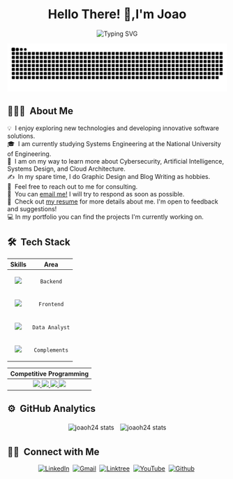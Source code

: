 [resume]: https://drive.google.com/file/d/1NEkxDTeBsObyO-9sD8aZICAiPeKaohaf/view?usp=sharing
[linkedin]: https://www.linkedin.com/in/joaoh24/
[email]: joao.huaman.f@gmail.com

<link rel="stylesheet" href="styles.css" />
<link rel="preconnect" href="https://fonts.googleapis.com" />
<link rel="preconnect" href="https://fonts.gstatic.com" crossorigin />
<link
  href="https://fonts.googleapis.com/css2?family=Montserrat:ital,wght@0,100..900;1,100..900&display=swap"
  rel="stylesheet"
/>

<h1 class="salute" align="center">Hello There! 👋,I'm Joao</h1>

<p align="center">
  <img 
    src="https://readme-typing-svg.demolab.com?font=&weight=500&color=FFFFFF&size=28&letterSpacing=-.5&pause=1000&center=true&random=true&width=750&lines=Systems+Engineering+Student;Data+Analysis+Enthusiast;Backend+Software+Developer" 
    alt="Typing SVG"  />
</p>

<div align="center">
  <picture>
    <source media="(prefers-color-scheme: dark)" srcset="https://raw.githubusercontent.com/autergame/platane/output/github-contribution-grid-snake-dark.svg">
    <source media="(prefers-color-scheme: light)" srcset="https://raw.githubusercontent.com/autergame/platane/output/github-contribution-grid-snake.svg">
    <img src="https://raw.githubusercontent.com/platane/snk/output/github-contribution-grid-snake-dark.svg">
  </picture>
</div>

## 👨🏻‍💻 &nbsp;About Me

💡 &nbsp;I enjoy exploring new technologies and developing innovative software solutions.\
🎓 &nbsp;I am currently studying Systems Engineering at the National University of Engineering.\
🌱 &nbsp;I am on my way to learn more about Cybersecurity, Artificial Intelligence, Systems Design, and Cloud Architecture.\
✍️ &nbsp;In my spare time, I do Graphic Design and Blog Writing as hobbies.\
💬 &nbsp;Feel free to reach out to me for consulting.\
📝 &nbsp;You can [email me!][email] I will try to respond as soon as possible.\
📄 &nbsp;Check out [my resume][resume] for more details about me. I'm open to feedback and suggestions!\
💻&nbsp;In my portfolio you can find the projects I'm currently working on.

<!--
💻 I'm a backend developer and a machine learning developer
📚 I have a BSc in Computer Science from Cadi Ayyad University in Morocco
📝 I have a keen interest in data science and artificial intelligence
🔭 I work in deep learning and machine learning
🌱 Learning about computer vision and machine learning
🌟 Main languages: Python, Java
🚩 Interested in developing full stack machine learning applications
-->

## 🛠 &nbsp;Tech Stack

| Skills | Area |
| :--: | :--: |
| <p align="center"> <a href="#"> <img height=64px  src="https://skillicons.dev/icons?i=java,kotlin,spring,mysql,postgres,postman,docker,kubernetes,graphql,linux&perline=5" /></a></p> | `Backend` |
| <p align="center"> <a href="#"> <img height=29px  src="https://skillicons.dev/icons?i=angular,bootstrap,sass,figma" /></a></p> | `Frontend` |
| <p align="center"> <a href="#"> <img height=29px  src="https://skillicons.dev/icons?i=py,anaconda,selenium,sqlite" /></a></p> | `Data Analyst` |
| <p align="center"> <a href="#"> <img height=29px  src="https://skillicons.dev/icons?i=latex,git,bash,powershell" /></a></p> | `Complements` |

| Competitive Programming |
| :---------------------: |
|<a href="#"> <img height=25px  src="https://raw.githubusercontent.com/rahuldkjain/github-profile-readme-generator/master/src/images/icons/Social/hackerrank.svg"/></a><a href="#"> <img height=25px  src="https://raw.githubusercontent.com/rahuldkjain/github-profile-readme-generator/master/src/images/icons/Social/codeforces.svg"/></a><a href="#"> <img height=25px  src="https://raw.githubusercontent.com/rahuldkjain/github-profile-readme-generator/master/src/images/icons/Social/leet-code.svg"/></a><a href="#"> <img height=20px  src="https://raw.githubusercontent.com/rahuldkjain/github-profile-readme-generator/master/src/images/icons/Social/geeks-for-geeks.svg"/></a>|

## ⚙️ &nbsp;GitHub Analytics

<div align="center">
  <img style="margin:1%" width=32% src="https://github-readme-stats.vercel.app/api?username=joaoh24&show_icons=true&theme=dark&bg_color=0D1117"
  alt="joaoh24 stats"/>
  <img style="margin:1%" width=32% src="https://github-readme-stats-eight-theta.vercel.app/api/top-langs/?username=joaoh24&layout=compact&langs_count=8&theme=dark&bg_color=0D1117"
  alt="joaoh24 stats"/>
</div>


## 🤝🏻 &nbsp;Connect with Me

<div align="center">
  <a href="https://www.linkedin.com/in/joaoH24/"><img src="https://img.shields.io/badge/linkedin-%230077B5.svg?&style=for-the-badge&logo=linkedin&logoColor=white" alt="LinkedIn" /></a>&nbsp;
  <a href="mailto:joao.huaman.f@gmail.com?subject=Hi Francis!"><img src="https://img.shields.io/badge/gmail-%23D14836.svg?&style=for-the-badge&logo=gmail&logoColor=white" alt="Gmail"/></a>&nbsp;
  <a href="#"><img src="https://img.shields.io/badge/linktree-1de9b6?style=for-the-badge&logo=linktree&logoColor=white" alt="Linktree"/></a>&nbsp;
  <a href="https://www.youtube.com/@CodigoGalleta"><img src="https://img.shields.io/badge/YouTube-%23FF0000.svg?style=for-the-badge&logo=YouTube&logoColor=white" alt="YouTube"/></a>&nbsp;
  <a href="https://github.com/JoaoH24"><img src="https://img.shields.io/badge/github-%23121011.svg?style=for-the-badge&logo=github&logoColor=white" alt="Github"/></a>&nbsp;
</div>



<!--
  <h3 align="left">Support:</h3>
    <p>
      <a href="https://www.buymeacoffee.com/joao">
        <img
          align="left"
          src="https://cdn.buymeacoffee.com/buttons/v2/default-yellow.png"
          height="50"
          width="210"
          alt="joao" /></a
      ><a href="https://ko-fi.com/joao">
        <img
          align="left"
          src="https://cdn.ko-fi.com/cdn/kofi3.png?v=3"
          height="50"
          width="210"
          alt="joao"
      /></a>
    </p>
    <br /><br />
-->
